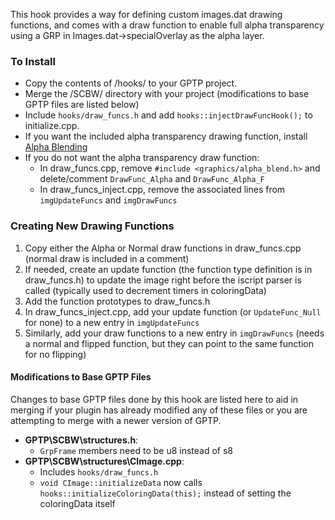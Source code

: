This hook provides a way for defining custom images.dat drawing functions, and comes with a draw function to enable full alpha transparency using a GRP in Images.dat->specialOverlay as the alpha layer.

### To Install
- Copy the contents of \/hooks\/ to your GPTP project.
- Merge the \/SCBW\/ directory with your project (modifications to base GPTP files are listed below)
- Include `hooks/draw_funcs.h` and add `hooks::injectDrawFuncHook();` to initialize.cpp.
- If you want the included alpha transparency drawing function, install [Alpha Blending](https://github.com/saintofidiocy/GPTP-Hooks/tree/main/Alpha%20Blending)
- If you do not want the alpha transparency draw function:
  - In draw_funcs.cpp, remove `#include <graphics/alpha_blend.h>` and delete/comment `DrawFunc_Alpha` and `DrawFunc_Alpha_F`
  - In draw_funcs_inject.cpp, remove the associated lines from `imgUpdateFuncs` and `imgDrawFuncs`

### Creating New Drawing Functions
1. Copy either the Alpha or Normal draw functions in draw_funcs.cpp (normal draw is included in a comment)
2. If needed, create an update function (the function type definition is in draw_funcs.h) to update the image right before the iscript parser is called (typically used to decrement timers in coloringData)
3. Add the function prototypes to draw_funcs.h
4. In draw_funcs_inject.cpp, add your update function (or `UpdateFunc_Null` for none) to a new entry in `imgUpdateFuncs`
5. Similarly, add your draw functions to a new entry in `imgDrawFuncs` (needs a normal and flipped function, but they can point to the same function for no flipping)


#### Modifications to Base GPTP Files
Changes to base GPTP files done by this hook are listed here to aid in merging if your plugin has already modified any of these files or you are attempting to merge with a newer version of GPTP.
- **GPTP\SCBW\structures.h**:
  - `GrpFrame` members need to be u8 instead of s8
- **GPTP\SCBW\structures\CImage.cpp**:
  - Includes `hooks/draw_funcs.h`
  - `void CImage::initializeData` now calls `hooks::initializeColoringData(this);` instead of setting the coloringData itself
